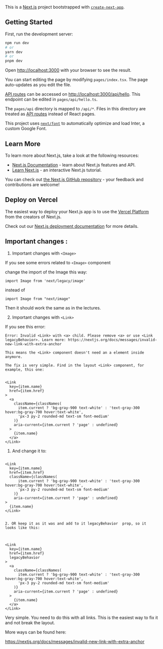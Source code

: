 This is a [Next.js](https://nextjs.org/) project bootstrapped with [`create-next-app`](https://github.com/vercel/next.js/tree/canary/packages/create-next-app).

## Getting Started

First, run the development server:

```bash
npm run dev
# or
yarn dev
# or
pnpm dev
```

Open [http://localhost:3000](http://localhost:3000) with your browser to see the result.

You can start editing the page by modifying `pages/index.tsx`. The page auto-updates as you edit the file.

[API routes](https://nextjs.org/docs/api-routes/introduction) can be accessed on [http://localhost:3000/api/hello](http://localhost:3000/api/hello). This endpoint can be edited in `pages/api/hello.ts`.

The `pages/api` directory is mapped to `/api/*`. Files in this directory are treated as [API routes](https://nextjs.org/docs/api-routes/introduction) instead of React pages.

This project uses [`next/font`](https://nextjs.org/docs/basic-features/font-optimization) to automatically optimize and load Inter, a custom Google Font.

## Learn More

To learn more about Next.js, take a look at the following resources:

- [Next.js Documentation](https://nextjs.org/docs) - learn about Next.js features and API.
- [Learn Next.js](https://nextjs.org/learn) - an interactive Next.js tutorial.

You can check out [the Next.js GitHub repository](https://github.com/vercel/next.js/) - your feedback and contributions are welcome!

## Deploy on Vercel

The easiest way to deploy your Next.js app is to use the [Vercel Platform](https://vercel.com/new?utm_medium=default-template&filter=next.js&utm_source=create-next-app&utm_campaign=create-next-app-readme) from the creators of Next.js.

Check out our [Next.js deployment documentation](https://nextjs.org/docs/deployment) for more details.

## Important changes :

1. Important changes with `<Image>`

If you see some errors related to `<Image>` component

change the import of the Image this way:

```
import Image from 'next/legacy/image'
```

instead of

```
import Image from "next/image"
```

Then it should work the same as in the lectures.

2. Important changes with `<Link>`

If you see this error:

```
Error: Invalid <Link> with <a> child. Please remove <a> or use <Link legacyBehavior>. Learn more: https://nextjs.org/docs/messages/invalid-new-link-with-extra-anchor

This means the <Link> component doesn't need an a element inside anymore.

The fix is very simple. Find in the layout <Link> component, for example, this one:
```

```

<Link
  key={item.name}
  href={item.href}
>
  <a
    className={classNames(
      item.current ? 'bg-gray-900 text-white' : 'text-gray-300 hover:bg-gray-700 hover:text-white',
      'px-3 py-2 rounded-md text-sm font-medium'
    )}
    aria-current={item.current ? 'page' : undefined}
  >
    {item.name}
  </a>
</Link>

```

1. And change it to:

```

<Link
  key={item.name}
  href={item.href}
  className={classNames(
      item.current ? 'bg-gray-900 text-white' : 'text-gray-300 hover:bg-gray-700 hover:text-white',
      'px-3 py-2 rounded-md text-sm font-medium'
    )}
    aria-current={item.current ? 'page' : undefined}
>
  {item.name}
</Link>


2. OR keep it as it was and add to it legacyBehavior  prop, so it looks like this:



<Link
  key={item.name}
  href={item.href}
  legacyBehavior
>
  <a
    className={classNames(
      item.current ? 'bg-gray-900 text-white' : 'text-gray-300 hover:bg-gray-700 hover:text-white',
      'px-3 py-2 rounded-md text-sm font-medium'
    )}
    aria-current={item.current ? 'page' : undefined}
  >
    {item.name}
  </a>
</Link>

```

Very simple. You need to do this with all links. This is the easiest way to fix it and not break the layout.

More ways can be found here:

https://nextjs.org/docs/messages/invalid-new-link-with-extra-anchor
